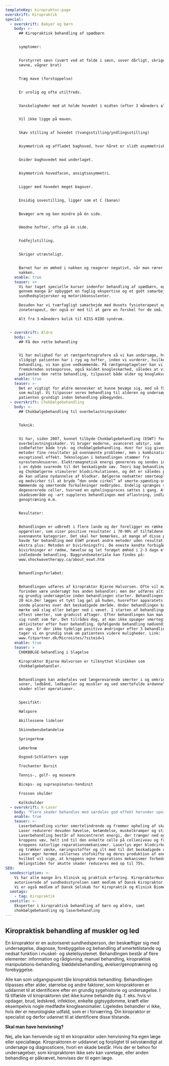 ```yaml
---
templateKey: kiropraktor-page
overskrift: Kiropraktik
special:
  - overskrift: Babyer og børn
    body: >-
      ## Kiropraktisk behandling af spædbørn


      symptomer: 


      Forstyrret søvn (svært ved at falde i søvn, sover dårligt, skriger i
      søvne, vågner brat)


      Træg mave (forstoppelse)


      Er urolig og ofte utilfreds.


      Vanskeligheder med at holde hovedet i midten (efter 3 måneders alderen)


      Vil ikke ligge på maven.


      Skæv stilling af hovedet (tvangsstilling/yndlingsstilling)


      Asymmetrisk og affladet baghoved, hvor håret er slidt asymmetrisk af.


      Gnider baghovedet mod underlaget.


      Asymmetrisk hovedfacon, ansigtsasymmetri.


      Ligger med hovedet meget bagover.


      Ensidig sovestilling, ligger som et C (banan)


      Bevæger arm og ben mindre på én side.


      Umodne hofter, ofte på én side.


      Fodfejlstilling.


      Skriger utrøsteligt.


      Barnet har en ømhed i nakken og reagerer negativt, når man rører ved
      nakken.
    enable: true
    teaser: >+
      Vi har taget specielle kurser indenfor behandling af spædbørn, og har
      gennem mange år opbygget en faglig ekspertise og et godt samarbejde med
      sundhedsplejersker og motorikkonsulenter.

      Desuden har vi tværfagligt samarbejde med Husets fysioterapeut og
      zoneterapeut, der også er med til at gøre en forskel for de små.

      Alt fra 3-måneders kolik til KISS-KIDD syndrom.


  - overskrift: Ældre
    body: >-
      ## Få den rette behandling


      Vi har mulighed for at røntgenfotografere så vi kan undersøge, hvor megen
      slidgigt patienten har i ryg og hofter, inden vi vurderer, hvilken type
      behandling, vi kan give vedkommende. På røntgenoptagelser kan vi også se
      fremskreden osteoporose, også kaldet knogleskørhed, således at vi kan give
      patienten den rette behandling, tilpasset både alder og knoglekvalitet.
    enable: true
    teaser: >-
      Det er vigtigt for ældre mennesker at kunne bevæge sig, med så få smerter
      som muligt. Vi tilpasser vores behandling til alderen og undersøger
      patienten grundigt inden behandling påbegyndes. 
  - overskrift: Chokbølgebehandling
    body: >-
      ## Chokbølgebehandling til overbelastningsskader


      Teknik:


      Vi har, siden 2007, kunnet tilbyde Chokbølgebehandling (ESWT) for en række
      overbelastningsskader. Vi bruger moderne, avanceret udstyr, som
      indbefatter både tryk- og chokbølgebehandling. Hver for sig giver disse to
      metoder fine resultater på ovennævnte problemer, men i kombination har de
      exceptionel effekt. Teknologien i behandlingen stammer fra
      nyrestensknuseren. Elektromagnetisk energi genereres og sendes ind i vævet
      i en dybde svarende til det beskadigede væv. Teori bag behandlingen: Tryk-
      og Chokbølgerne stimulerer blodcirkulationen, og det er således påvist, at
      de kan udløse nydannelse af blodkar. Bølgerne nedsætter smerteoplevelsen
      og medvirker til at bryde ”den onde cirkel” af smerte-spænding-smerte.
      Hæmmende og smertende forkalkninger nedbrydes. Endelig sprænges stive,
      degenererede celler, hvorved en ophelingsproces sættes i gang. Afhængig af
      skadesområde og -art suppleres behandlingen med aflastning, indlæg,
      genoptræning m.m.


      Resultater:


      Behandlingen er udbredt i flere lande og der foreligger en række
      opgørelser, som viser positive resultater i 70-90% af tilfældene i
      ovennævnte kategorier. Det skal her bemærkes, at mange af disse patienter,
      havde før behandling med ESWT prøvet andre metoder uden resultat. Som et
      ekstra plus: Metoden er bivirkningsfri. De eneste kendte forbigående
      bivirkninger er rødme, hævelse og let forøget ømhed i 2-3 dage efter den
      indledende behandling. Baggrundsmateriale kan findes på:
      www.shockwavetherapy.ca/about_eswt.htm


      Behandlingsforløbet:


      Behandlingen udføres af kiropraktor Bjarne Halvorsen. Ofte vil man
      forinden være undersøgt hos anden behandler; men der udføres altid en ny
      og grundig undersøgelse inden behandlingen starter. Behandlingen varer ca.
      20 min.Der lægges et tykt lag gel på huden, hvorefter apparatets bløde
      sonde placeres over det beskadigede område. Under behandlingen kan man
      mærke små slag eller bølger ned i vævet. I starten af behandlingen er der
      oftest smerter, som gradvist aftager. Efter behandlingen kan man bevæge
      sig rundt som før. Det tilrådes dog, at man ikke opsøger smertegivende
      aktiviteter efter hver behandling. Opfølgende behandling nødvendig efter
      en uge. Er der ikke tydelige positive ændringer efter 3 behandlinger,
      tager vi en grundig snak om patientens videre muligheder. Link:
      www.fitpartner.dk/Microsites/?siteid=1
    enable: true
    teaser: >
      CHOKBØLGE-behandling i Slagelse

      Kiropraktor Bjarne Halvorsen er tilknyttet klinikken som
      chokbølgebehandler.


      Behandlingen kan anbefales ved længerevarende smerter i og omkring led,
      sener, ledbånd, ledkapsler og muskler og ved smertefulde ardannelser efter
      skader eller operationer.


      Specifikt:

      Hælspore

      Akillessene lidelser

      Skinnebensbetændelse

      Springerknæ

      Løberknæ

      Osgood-Schlatters syge

      Trochanter Bursit

      Tennis-, golf- og musearm

      Biceps- og supraspinatus-tendinit

      Frossen skulder

      Kalkskulder
  - overskrift: K-Laser
    body: "Flere skader behandles med særdeles god effekt herunder sportsskader. Desuden kroniske gener så som tennisalbue, musearm, knæproblemer etc. Hvis du er i tvivl, er du velkommen til at ringe og spørge en af vores kiropraktorer.Laser kan bruges alene eller i kombination med anden kiropraktisk behandling. Der kan højst være tale om behandlingsreaktioner i form af en forøget irritation, uro og murren i det behandlede område. Dette er ganske normalt og aftager i løbet af 12-24 timer.\r\n\n\r\n\nHer på klinikken bruger vi den nye kraftfulde K-laser der kan yde op til 12 watt. Antallet af behandlinger er individuelt, men som udgangspunkt kræver akutte skader ca. 6 behandlinger og skader af mere kronisk karakter ca.10-12 behandlinger. Bivirkninger efter laserbehandling er sjældne og kortvarige. Den hyppigste er tiltagende ømhed/smerter dagen efter behandlingen pga. øget blodcirkulation I området."
    enable: true
    teaser: >-
      Laserbehandling virker smertelindrende og fremmer opheling af skader.
      Laser reducerer desuden hævelse, betændelse, muskelkramper og stivhed.
      Laserbehandling består af koncentreret energi, der trænger ned og påvirke
      kroppens væv, helt ind til den enkelte celle på celleniveau og fremmer
      kroppens naturlige reparationsmekanismer. Laserlys øger blodcirkulationen
      og trækker væske, næringsstoffer og ilt med til det beskadigede område.
      Laser øger hermed cellernes stofskifte og deres produktion af energi (ATP)
      hvilket vil sige, at kroppens egne reparations mekanismer forbedres.
      Helingstiden for akutte skader reduceres med op til 75%.
SEO:
  seodescription: >-
    Vi har alle mange års klinisk og praktisk erfaring. KiropraktorHuset er
    autoriserede af sundhedsstyrelsen samt medlem af Dansk Kiropraktor Forening.
    Vi er også medlem af Dansk Selskab for Kiropraktik og Klinisk Biomekanik.
  seotags:
    - tag: Kiropraktik
  seotitle: >-
    Eksperter i kiropraktisk behandling af børn og ældre, samt
    chokbølgebehandling og laserbehandling
---
```

## Kiropraktisk behandling af muskler og led 

En kiropraktor er en autoriseret sundhedsperson, der beskæftiger sig med undersøgelse, diagnose, forebyggelse og behandling af smertetilstande og nedsat funktion i muskel- og skeletsystemet. Behandlingen består af flere elementer: information og rådgivning, manuel behandling, kiropraktisk manipulations-behandling, bløddelsbehandling, øvelser/genoptræning og forebyggelse.

Alle kan som udgangspunkt tåle kiropraktisk behandling. Behandlingen tilpasses efter alder, størrelse og andre faktorer, som kiropraktoren er uddannet til at identificere efter en grundig sygehistorie og undersøgelse. I få tilfælde vil kiropraktoren slet ikke kunne behandle dig. f. eks. hvis vi opdager, brud, ledskred, infektion, enkelte gigtsygdomme, kræft eller eksempelvis nogle medfødte knogleanomalier. Ligeledes behandler vi ikke, hvis der er neurologiske udfald, som er i forværring. Din kiropraktor er specialist og derfor udannet til at identificere disse tilstande.

**Skal man have henvisning?**

Nej, alle kan henvende sig til en kiropraktor uden henvisning fra egen læge eller speciallæge. Kiropraktoren er uddannet og forpligtet til selvstændigt at undersøge og diagnosticere, hvori en skade består. Hvis der er behov for undersøgelser, som kiropraktoren ikke selv kan varetage, eller anden behandling er påkrævet, henvises der til egen læge.
